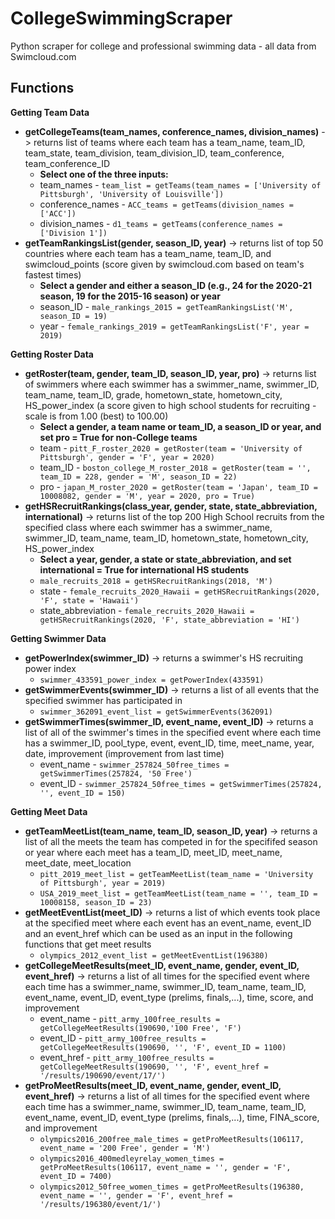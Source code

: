 # CollegeSwimmingScraper

Python scraper for college and professional swimming data -  all data from Swimcloud.com

## Functions

**Getting Team Data**

* **getCollegeTeams(team_names, conference_names, division_names)** -> returns list of teams where each team has a team_name, team_ID, team_state, team_division, team_division_ID, team_conference, team_conference_ID
  * **Select one of the three inputs:**
  * team_names - ```team_list = getTeams(team_names = ['University of Pittsburgh', 'University of Louisville'])```
  * conference_names - ```ACC_teams = getTeams(division_names = ['ACC'])```
  * division_names - ```d1_teams = getTeams(conference_names = ['Division 1'])```
* **getTeamRankingsList(gender, season_ID, year)** -> returns list of top 50 countries where each team has a team_name, team_ID, and swimcloud_points (score given by swimcloud.com based on team's fastest times)
  * **Select a gender and either a season_ID (e.g., 24 for the 2020-21 season, 19 for the 2015-16 season) or year**
  * season_ID - ```male_rankings_2015 = getTeamRankingsList('M', season_ID = 19)```
  * year - ```female_rankings_2019 = getTeamRankingsList('F', year = 2019)```

**Getting Roster Data**

* **getRoster(team, gender, team_ID, season_ID, year, pro)** -> returns list of swimmers where each swimmer has a swimmer_name, swimmer_ID, team_name, team_ID, grade, hometown_state, hometown_city, HS_power_index (a score given to high school students for recruiting - scale is from 1.00 (best) to 100.00)
  * **Select a gender, a team name or team_ID, a season_ID or year, and set pro = True for non-College teams**
  * team - ```pitt_F_roster_2020 = getRoster(team = 'University of Pittsburgh', gender = 'F', year = 2020)```
  * team_ID - ```boston_college_M_roster_2018 = getRoster(team = '', team_ID = 228, gender = 'M', season_ID = 22)```
  * pro - ```japan_M_roster_2020 = getRoster(team = 'Japan', team_ID = 10008082, gender = 'M', year = 2020, pro = True)```
* **getHSRecruitRankings(class_year, gender, state, state_abbreviation, international)** -> returns list of the top 200 High School recruits from the specified class where each swimmer has a swimmer_name, swimmer_ID, team_name, team_ID, hometown_state, hometown_city, HS_power_index
  * **Select a year, gender, a state or state_abbreviation, and set international = True for international HS students**
  * ```male_recruits_2018 = getHSRecruitRankings(2018, 'M')```
  * state - ```female_recruits_2020_Hawaii = getHSRecruitRankings(2020, 'F', state = 'Hawaii')```
  * state_abbreviation - ```female_recruits_2020_Hawaii = getHSRecruitRankings(2020, 'F', state_abbreviation = 'HI')```

**Getting Swimmer Data**

* **getPowerIndex(swimmer_ID)** -> returns a swimmer's HS recruiting power index
  * ```swimmer_433591_power_index = getPowerIndex(433591)```
* **getSwimmerEvents(swimmer_ID)** -> returns a list of all events that the specified swimmer has participated in
  * ```swimmer_362091_event_list = getSwimmerEvents(362091)``` 
* **getSwimmerTimes(swimmer_ID,  event_name, event_ID)** -> returns a list of all of the swimmer's times in the specified event where each time has a swimmer_ID, pool_type, event, event_ID, time, meet_name, year, date, improvement (improvement from last time)
  * event_name - ```swimmer_257824_50free_times = getSwimmerTimes(257824, '50 Free')```
  * event_ID - ```swimmer_257824_50free_times = getSwimmerTimes(257824, '', event_ID = 150)```

**Getting Meet Data**

* **getTeamMeetList(team_name, team_ID, season_ID, year)** -> returns a list of all the meets the team has competed in for the specififed season or year where each meet has a team_ID, meet_ID, meet_name, meet_date, meet_location
  * ```pitt_2019_meet_list = getTeamMeetList(team_name = 'University of Pittsburgh', year = 2019)```
  * ```USA_2019_meet_list = getTeamMeetList(team_name = '', team_ID = 10008158, season_ID = 23)```
* **getMeetEventList(meet_ID)** -> returns a list of which events took place at the specified meet where each event has an event_name, event_ID and an event_href which can be used as an input in the following functions that get meet results
  * ```olympics_2012_event_list = getMeetEventList(196380)``` 
* **getCollegeMeetResults(meet_ID, event_name, gender, event_ID, event_href)** -> returns a list of all times for the specified event where each time has a swimmer_name, swimmer_ID, team_name, team_ID, event_name, event_ID, event_type (prelims, finals,...), time, score, and improvement
  * event_name - ```pitt_army_100free_results = getCollegeMeetResults(190690,'100 Free', 'F')```
  * event_ID - ```pitt_army_100free_results = getCollegeMeetResults(190690, '', 'F', event_ID = 1100)```
  * event_href - ```pitt_army_100free_results = getCollegeMeetResults(190690, '', 'F', event_href = '/results/190690/event/17/')```
* **getProMeetResults(meet_ID, event_name, gender, event_ID, event_href)** -> returns a list of all times for the specified event where each time has a swimmer_name, swimmer_ID, team_name, team_ID, event_name, event_ID, event_type (prelims, finals,...), time, FINA_score, and improvement
  * ```olympics2016_200free_male_times = getProMeetResults(106117, event_name = '200 Free', gender = 'M')```
  * ```olympics2016_400medleyrelay_women_times = getProMeetResults(106117, event_name = '', gender = 'F', event_ID = 7400)```
  * ```olympics2012_50free_women_times = getProMeetResults(196380, event_name = '', gender = 'F', event_href = '/results/196380/event/1/')```

